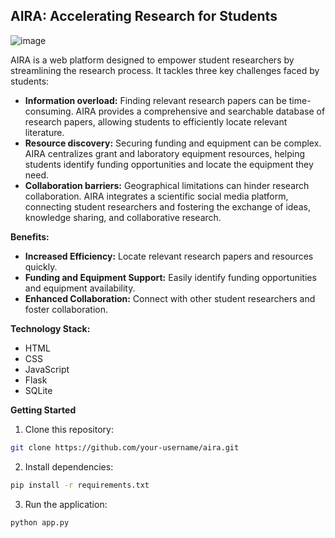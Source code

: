 ## AIRA: Accelerating Research for Students

![image](https://github.com/adnan-kalim/AI-powered-Research-Assistant---AIRA/assets/98105051/7e7945a9-20e7-4f93-8a00-fa5c08927225)


AIRA is a web platform designed to empower student researchers by streamlining the research process. It tackles three key challenges faced by students:

* **Information overload:** Finding relevant research papers can be time-consuming. AIRA provides a comprehensive and searchable database of research papers, allowing students to efficiently locate relevant literature.
* **Resource discovery:** Securing funding and equipment can be complex.  AIRA centralizes grant and laboratory equipment resources, helping students identify funding opportunities and locate the equipment they need.
* **Collaboration barriers:** Geographical limitations can hinder research collaboration.  AIRA integrates a scientific social media platform, connecting student researchers and fostering the exchange of ideas, knowledge sharing, and collaborative research.

**Benefits:**

* **Increased Efficiency:** Locate relevant research papers and resources quickly.
* **Funding and Equipment Support:** Easily identify funding opportunities and equipment availability.
* **Enhanced Collaboration:** Connect with other student researchers and foster collaboration.

**Technology Stack:**

* HTML
* CSS
* JavaScript
* Flask
* SQLite

**Getting Started**

1. Clone this repository:

```bash
git clone https://github.com/your-username/aira.git
```

2. Install dependencies:

```bash
pip install -r requirements.txt
```

3. Run the application:

```bash
python app.py
```
